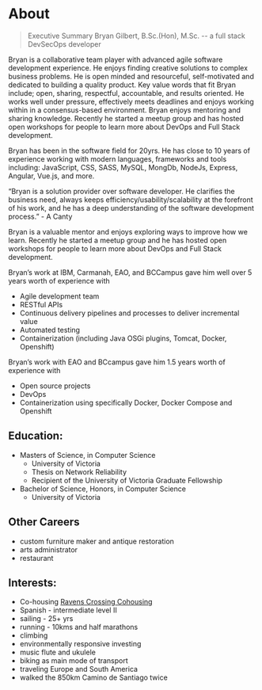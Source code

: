 # About

> Executive Summary
> Bryan Gilbert, B.Sc.(Hon), M.Sc. -- a full stack DevSecOps developer

Bryan is a collaborative team player with advanced agile software development experience.  He enjoys finding creative solutions to complex business problems. He is open minded and resourceful, self-motivated and dedicated to building a quality product.  Key value words that fit Bryan include; open, sharing, respectful, accountable, and results oriented. He works well under pressure, effectively meets deadlines and enjoys working within in a consensus-based environment.
Bryan enjoys mentoring and sharing knowledge.  Recently he started a meetup group and has hosted open workshops for people to learn more about DevOps and Full Stack development.


Bryan has been in the software field for 20yrs. He has close to 10 years of experience working with modern languages, frameworks and tools including: JavaScript, CSS, SASS, MySQL, MongDb, NodeJs, Express, Angular, Vue.js, and more.

“Bryan is a solution provider over software developer. He clarifies the business need, always keeps efficiency/usability/scalability at the forefront of his work, and he has a deep understanding of the software development process.” - A Canty

Bryan is a valuable mentor and enjoys exploring ways to improve how we learn. Recently he started a meetup group and he has hosted open workshops for people to learn more about DevOps and Full Stack development.

Bryan’s work at IBM, Carmanah, EAO, and BCCampus gave him well over 5 years worth of experience with 
- Agile development team
- RESTful APIs
- Continuous delivery pipelines and processes to deliver incremental value
- Automated testing
- Containerization (including Java OSGi plugins, Tomcat, Docker, Openshift)

Bryan’s work with EAO and BCcampus gave him 1.5 years worth of experience with
- Open source projects
- DevOps
- Containerization using specifically Docker, Docker Compose and Openshift


## Education:

- Masters of Science, in Computer Science
    - University of Victoria 
    - Thesis on Network Reliability
    - Recipient of the University of Victoria Graduate Fellowship
- Bachelor of Science, Honors, in Computer Science
    - University of Victoria 


## Other Careers
- custom furniture maker and antique restoration
- arts administrator
- restaurant

## Interests:
- Co-housing [Ravens Crossing Cohousing](https://www.ravenscrossingcohousing.ca/)
- Spanish - intermediate level II
- sailing - 25+ yrs
- running - 10kms and half marathons
- climbing
- environmentally responsive investing
- music flute and ukulele
- biking as main mode of transport
- traveling Europe and South America
- walked the 850km Camino de Santiago twice
